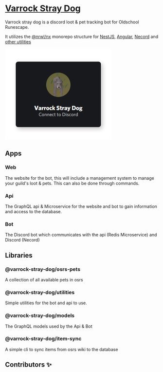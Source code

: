 # [Varrock Stray Dog](https://varrock-stray.dog)

Varrock stray dog is a discord loot & pet tracking bot for Oldschool Runescape.

It utilizes the [@nrwl/nx](https://github.com/nrwl/nx) monorepo structure for [NestJS](https://github.com/nestjs/nest), [Angular](https://github.com/angular/angular), [Necord](https://github.com/necordjs/necord) and [other utilities](https://github.com/varrock-stray-dog/Varrock-Stray-Dog/tree/master/packages)

[![Connect to discord](./assets/connect-to-discord.png)](https://discord.com/oauth2/authorize?client_id=746303551722094623&scope=bot&permissions=268627008)

## Apps

### Web

The website for the bot, this will include a management system to manage your guild's loot & pets. This can also be done through commands.

### Api

The GraphQL api & Microservice for the website and bot to gain information and access to the database.

### Bot

The Discord bot which communicates with the api (Redis Microservice) and Discord (Necord)

## Libraries

### @varrock-stray-dog/osrs-pets

A collection of all available pets in osrs

### @varrock-stray-dog/utilities

Simple utilities for the bot and api to use.

### @varrock-stray-dog/models

The GraphQL models used by the Api & Bot

### @varrock-stray-dog/item-sync

A simple cli to sync items from osrs wiki to the database

## Contributors ✨

<!-- ALL-CONTRIBUTORS-LIST:START - Do not remove or modify this section -->
<!-- ALL-CONTRIBUTORS-LIST:END -->